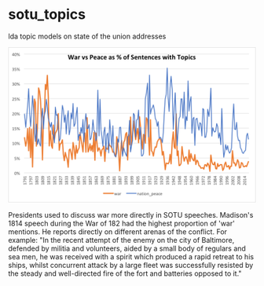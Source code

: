 # sotu_topics
lda topic models on state of the union addresses

![War vs Peace](img/war_vs_peace.png?raw=true "War vs Peace")

Presidents used to discuss war more directly in SOTU speeches. Madison's 1814 speech during the War of 182 had the highest proportion of 'war' mentions. He reports directly on different arenas of the conflict. For example: "In the recent attempt of the enemy on the city of Baltimore, defended by militia and volunteers, aided by a small body of regulars and sea men, he was received with a spirit which produced a rapid retreat to his ships, whilst concurrent attack by a large fleet was successfully resisted by the steady and well-directed fire of the fort and batteries opposed to it."
